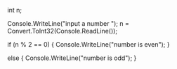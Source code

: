 int n;

Console.WriteLine("input a number ");
n = Convert.ToInt32(Console.ReadLine());

if (n % 2 == 0)
{
    Console.WriteLine("number is even");
}

else
{
   Console.WriteLine("number is odd");
}